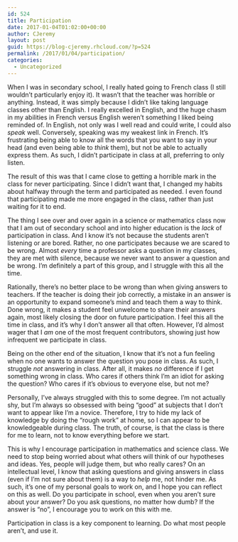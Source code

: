 ```yaml
---
id: 524
title: Participation
date: 2017-01-04T01:02:00+00:00
author: CJeremy
layout: post
guid: https://blog-cjeremy.rhcloud.com/?p=524
permalink: /2017/01/04/participation/
categories:
  - Uncategorized
---
```

When I was in secondary school, I really hated going to French class (I still wouldn&#8217;t particularly enjoy it). It wasn&#8217;t that the teacher was horrible or anything. Instead, it was simply because I didn&#8217;t like taking language classes other than English. I really excelled in English, and the huge chasm in my abilities in French versus English weren&#8217;t something I liked being reminded of. In English, not only was I well read and could write, I could also _speak_ well. Conversely, speaking was my weakest link in French. It&#8217;s frustrating being able to know all the words that you want to say in your head (and even being able to _think_ them), but not be able to actually express them. As such, I didn&#8217;t participate in class at all, preferring to only listen.

The result of this was that I came close to getting a horrible mark in the class for never participating. Since I didn&#8217;t want that, I changed my habits about halfway through the term and participated as needed. I even found that participating made me more engaged in the class, rather than just waiting for it to end.

The thing I see over and over again in a science or mathematics class now that I am out of secondary school and into higher education is the _lack_ of participation in class. And I know it&#8217;s not because the students aren&#8217;t listening or are bored. Rather, no one participates because we are scared to be wrong. Almost _every_ time a professor asks a question in my classes, they are met with silence, because we never want to answer a question and be wrong. I&#8217;m definitely a part of this group, and I struggle with this all the time.

Rationally, there&#8217;s no better place to be wrong than when giving answers to teachers. If the teacher is doing their job correctly, a mistake in an answer is an opportunity to expand someone&#8217;s mind and teach them a way to think. Done wrong, it makes a student feel unwelcome to share their answers again, most likely closing the door on future participation. I feel this all the time in class, and it&#8217;s why I don&#8217;t answer all that often. However, I&#8217;d almost wager that I _am_ one of the most frequent contributors, showing just how infrequent we participate in class.

Being on the other end of the situation, I know that it&#8217;s not a fun feeling when no one wants to answer the question you pose in class. As such, I struggle _not_ answering in class. After all, it makes _no_ difference if I get something wrong in class. Who cares if others think I&#8217;m an idiot for asking the question? Who cares if it&#8217;s obvious to everyone else, but not me?

Personally, I&#8217;ve always struggled with this to some degree. I&#8217;m not actually shy, but I&#8217;m always so obsessed with being &#8220;good&#8221; at subjects that I don&#8217;t want to appear like I&#8217;m a novice. Therefore, I try to hide my lack of knowledge by doing the &#8220;rough work&#8221; at home, so I can appear to be knowledgeable during class. The truth, of course, is that the class is there for me to learn, not to know everything before we start.

This is why I encourage participation in mathematics and science class. We need to stop being worried about what others will think of our hypotheses and ideas. Yes, people will judge them, but who really cares? On an intellectual level, I know that asking questions and giving answers in class (even if I&#8217;m not sure about them) is a way to _help_ me, not hinder me. As such, it&#8217;s one of my personal goals to work on, and I hope you can reflect on this as well. Do you participate in school, even when you aren&#8217;t sure about your answer? Do you ask questions, no matter how dumb? If the answer is &#8220;no&#8221;, I encourage you to work on this with me.

Participation in class is a key component to learning. Do what most people aren&#8217;t, and use it.